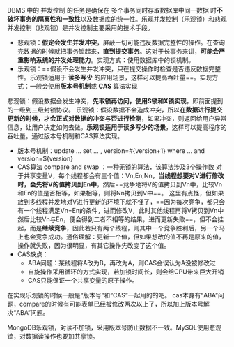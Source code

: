 DBMS 中的 并发控制 的任务是确保在 多个事务同时存取数据库中同一数据 时**不破坏事务的隔离性和一致性**以及数据库的统一性。乐观并发控制（乐观锁）和悲观并发控制（悲观锁）是并发控制主要采用的技术手段。

- 悲观锁：**假定会发生并发冲突**，屏蔽一切可能违反数据完整性的操作。在查询完数据的时候就把事务锁起来，**直到提交事务**。这对于长事务来讲，**可能会严重影响系统的并发处理能力**。实现方式：使用数据库中的锁机制。
- 乐观锁：==假设不会发生并发冲突，只在提交操作时检查是否违反数据完整性。乐观锁适用于 **读多写少** 的应用场景，这样可以提高吞吐量==。实现方式：一般会使用**版本号机制**或 **CAS** 算法实现

悲观锁：假设数据会发生冲突，**先取锁再访问，使用S锁和X锁实现**，即前面提到的一级到三级封锁协议。
乐观锁：假设数据不会造成冲突，所以**在数据进行提交更新的时候，才会正式对数据的冲突与否进行检测**，如果冲突，则返回给用户异常信息，让用户决定如何去做。**乐观锁适用于读多写少的场景**，这样可以提高程序的吞吐量。通过版本号机制和CAS算法实现。
- 版本号机制：update ... set ... , version=#{version+1} where ... and version=${version}
- CAS算法 compare and swap ：一种无锁的算法，该算法涉及3个操作数
	对于共享变量V，每个线程都会有三个值：Vn,En,Nn，**当线程想要对V进行修改时，会先将V的值拷贝到En中**，然后==竞争地将V的值拷贝到Vn中，比较Vn和En的值是否相等，如果相等，则将Nn拷贝到V中==。
	这里有点怪，但如果放到多线程并发地对V进行更新的环境下就不怪了，==因为每次竞争，都只会有一个线程满足Vn=En的条件，进而修改V，此时其他线程再将V拷贝到Vn中然后比较Vn与En，便会得到二者不相等的结果，进而更新失败==，但不会挂起，而是**继续竞争**，因此若只有两个线程，则其中一个竞争胜利后，另一个马上也会竞争成功。通俗理解：更新一个值，但如果想改的值不再是原来的值，操作就失败，因为很明显，有其它操作先改变了这个值。
- CAS缺点：
	- ABA问题：某线程将A改为B，再改为A，则CAS会误认为A没被修改过
	- 自旋操作采用循环的方式实现，若加锁时间长，则会给CPU带来巨大开销
	- CAS只能保证一个共享变量的原子操作。

在实现乐观锁的时候一般是“版本号”和“CAS”一起用的的吧。
cas本身有“ABA”问题，compare的时候有可能表单已经被修改两次以上了，所以加上版本号解决“ABA”问题。

MongoDB乐观锁，对读不加锁，采用版本号防止数据不一致。MySQL使用悲观锁，对数据读操作也要加共享锁。



